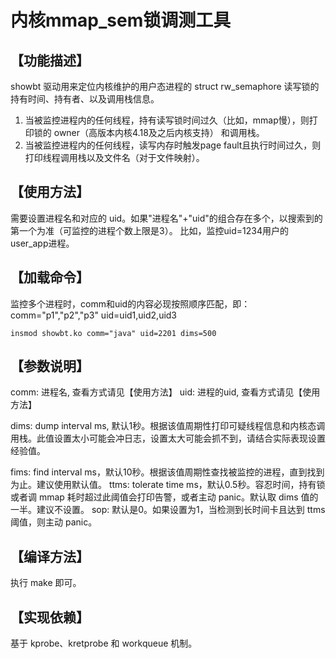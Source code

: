 # 内核mmap_sem锁调测工具

## 【功能描述】

showbt 驱动用来定位内核维护的用户态进程的 struct rw_semaphore 读写锁的持有时间、持有者、以及调用栈信息。

1. 当被监控进程内的任何线程，持有读写锁时间过久（比如，mmap慢），则打印锁的 owner（高版本内核4.18及之后内核支持） 和调用栈。
2. 当被监控进程内的任何线程，读写内存时触发page fault且执行时间过久，则打印线程调用栈以及文件名（对于文件映射）。

## 【使用方法】

需要设置进程名和对应的 uid。如果"进程名"+"uid"的组合存在多个，以搜索到的第一个为准（可监控的进程个数上限是3）。
比如，监控uid=1234用户的user_app进程。

## 【加载命令】
监控多个进程时，comm和uid的内容必现按照顺序匹配，即：comm="p1","p2","p3" uid=uid1,uid2,uid3

```
insmod showbt.ko comm="java" uid=2201 dims=500
```

## 【参数说明】

comm: 进程名, 查看方式请见【使用方法】 
uid:  进程的uid, 查看方式请见【使用方法】

dims: dump interval ms, 默认1秒。根据该值周期性打印可疑线程信息和内核态调用栈。此值设置太小可能会冲日志，设置太大可能会抓不到，请结合实际表现设置经验值。

fims: find interval ms，默认10秒。根据该值周期性查找被监控的进程，直到找到为止。建议使用默认值。
ttms: tolerate time ms，默认0.5秒。容忍时间，持有锁或者调 mmap 耗时超过此阈值会打印告警，或者主动 panic。默认取 dims 值的一半。建议不设置。
sop: 默认是0。如果设置为1，当检测到长时间卡且达到 ttms 阈值，则主动 panic。

## 【编译方法】

执行 make 即可。

## 【实现依赖】

基于 kprobe、kretprobe 和 workqueue 机制。
